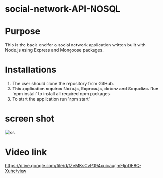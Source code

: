 # social-network-API-NOSQL

# Purpose
This is the back-end for a social network application written built with Node.js using Express and Mongoose packages.

# Installations

1. The user should clone the repository from GitHub.
2. This application requires Node.js, Express.js, dotenv and Sequelize. Run 'npm install' to install all required npm packages
3. To start the application run 'npm start'

# screen shot

![ss](https://user-images.githubusercontent.com/45189679/126425799-55591925-4f4e-45db-bece-134274906e55.png)


# Video link

https://drive.google.com/file/d/1ZeMKsCvP094xuicaugmFIjpDE8Q-Xuhc/view
